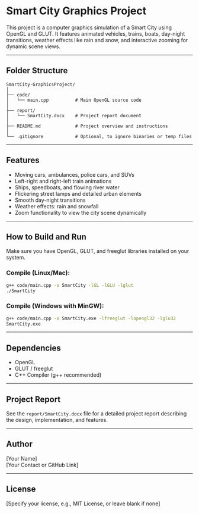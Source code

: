 # Smart City Graphics Project

This project is a computer graphics simulation of a Smart City using OpenGL and GLUT. It features animated vehicles, trains, boats, day-night transitions, weather effects like rain and snow, and interactive zooming for dynamic scene views.

---

## Folder Structure

```
SmartCity-GraphicsProject/
│
├── code/
│   └── main.cpp          # Main OpenGL source code
│
├── report/
│   └── SmartCity.docx    # Project report document
│
├── README.md             # Project overview and instructions
│
└── .gitignore            # Optional, to ignore binaries or temp files
```

---

## Features

- Moving cars, ambulances, police cars, and SUVs  
- Left-right and right-left train animations  
- Ships, speedboats, and flowing river water  
- Flickering street lamps and detailed urban elements  
- Smooth day-night transitions  
- Weather effects: rain and snowfall  
- Zoom functionality to view the city scene dynamically  

---

## How to Build and Run

Make sure you have OpenGL, GLUT, and freeglut libraries installed on your system.

### Compile (Linux/Mac):

```bash
g++ code/main.cpp -o SmartCity -lGL -lGLU -lglut
./SmartCity
```

### Compile (Windows with MinGW):

```bash
g++ code/main.cpp -o SmartCity.exe -lfreeglut -lopengl32 -lglu32
SmartCity.exe
```

---

## Dependencies

- OpenGL  
- GLUT / freeglut  
- C++ Compiler (g++ recommended)  

---

## Project Report

See the `report/SmartCity.docx` file for a detailed project report describing the design, implementation, and features.

---

## Author

[Your Name]  
[Your Contact or GitHub Link]

---

## License

[Specify your license, e.g., MIT License, or leave blank if none]
